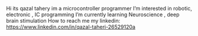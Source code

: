 Hi its qazal tahery 
im a microcontroller programmer
  I’m interested in robotic, electronic , IC programming
  I’m currently learning Neuroscience , deep brain stimulation
  How to reach me    my linkedin: https://www.linkedin.com/in/qazal-taheri-26529120a
